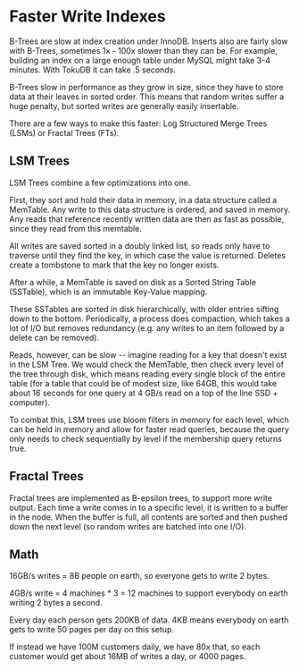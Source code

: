 # Faster Write Indexes

B-Trees are slow at index creation under InnoDB. Inserts also are fairly slow with B-Trees, sometimes 1x - 100x slower than they can be. For example, building an index on a large enough table under MySQL might take 3-4 minutes. With TokuDB it can take .5 seconds.

B-Trees slow in performance as they grow in size, since they have to store data at their leaves in sorted order. This means that random writes suffer a huge penalty, but sorted writes are generally easily insertable.

There are a few ways to make this faster: Log Structured Merge Trees (LSMs) or Fractal Trees (FTs).

## LSM Trees

LSM Trees combine a few optimizations into one.

First, they sort and hold their data in memory, in a data structure called a MemTable. Any write to this data structure is ordered, and saved in memory. Any reads that reference recently written data are then as fast as possible, since they read from this memtable.

All writes are saved sorted in a doubly linked list, so reads only have to traverse until they find the key, in which case the value is returned. Deletes create a tombstone to mark that the key no longer exists.

After a while, a MemTable is saved on disk as a Sorted String Table (SSTable), which is an immutable Key-Value mapping.

These SSTables are sorted in disk hierarchically, with older entries sifting down to the bottom. Periodically, a process does compaction, which takes a lot of I/O but removes redundancy (e.g. any writes to an item followed by a delete can be removed).

Reads, however, can be slow -- imagine reading for a key that doesn't exist in the LSM Tree. We would check the MemTable, then check every level of the tree through disk, which means reading every single block of the entire table (for a table that could be of modest size, like 64GB, this would take about 16 seconds for one query at 4 GB/s read on a top of the line SSD + computer).

To combat this, LSM trees use bloom filters in memory for each level, which can be held in memory and allow for faster read queries, because the query only needs to check sequentially by level if the membership query returns true.

## Fractal Trees

Fractal trees are implemented as B-epsilon trees, to support more write output. Each time a write comes in to a specific level, it is written to a buffer in the node. When the buffer is full, all contents are sorted and then pushed down the next level (so random writes are batched into one I/O).

## Math

16GB/s writes = 8B people on earth, so everyone gets to write 2 bytes.

4GB/s write = 4 machines * 3 = 12 machines to support everybody on earth writing 2 bytes a second.

Every day each person gets 200KB of data. 4KB means everybody on earth gets to write 50 pages per day on this setup.

If instead we have 100M customers daily, we have 80x that, so each customer would get about 16MB of writes a day, or 4000 pages.
